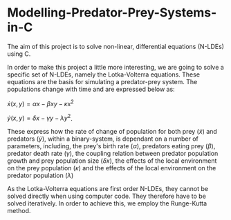 # Modelling-Predator-Prey-Systems-in-C

The aim of this project is to solve non-linear, differential equations (N-LDEs) using C. 

In order to make this project a little more interesting, we are going to solve a specific set of N-LDEs, namely the Lotka-Volterra equations. These equations are the basis for simulating a predator-prey system. The populations change with time and are expressed below as:

$\dot{x}\left ( x,y \right ) = \alpha x - \beta xy - \kappa x^2$

$\dot{y}\left ( x,y \right ) = \delta x - \gamma y - \lambda y^2$.

These express how the rate of change of population for both prey ($\dot{x}$) and predators ($\dot{y}$), within a binary-system, is dependant on a number of parameters, including, the prey's birth rate ($\alpha$), predators eating prey ($\beta$), predator death rate ($\gamma$), the coupling relation between predator population growth and prey population size ($\delta x$), the effects of the local environment on the prey population ($\kappa$) and the effects of the local environment on the predator population ($\lambda$)

As the Lotka-Volterra equations are first order N-LDEs, they cannot be solved directly when using computer code. They therefore have to be solved iteratively. In order to achieve this, we employ the Runge-Kutta method.

